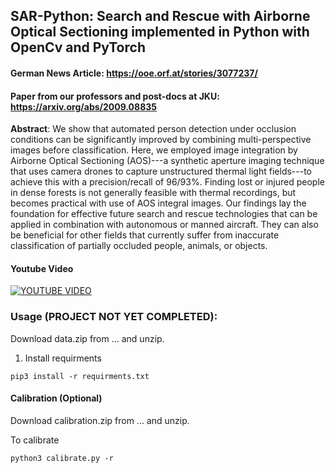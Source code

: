 ## SAR-Python: Search and Rescue with Airborne Optical Sectioning implemented in Python with OpenCv and PyTorch

#### German News Article: https://ooe.orf.at/stories/3077237/

#### Paper from our professors and post-docs at JKU: https://arxiv.org/abs/2009.08835

**Abstract**:
  We show that automated person detection under occlusion conditions can be significantly improved by combining multi-perspective images before classification. Here, we employed image integration by Airborne Optical Sectioning (AOS)---a synthetic aperture imaging technique that uses camera drones to capture unstructured thermal light fields---to achieve this with a precision/recall of 96/93%. Finding lost or injured people in dense forests is not generally feasible with thermal recordings, but becomes practical with use of AOS integral images. Our findings lay the foundation for effective future search and rescue technologies that can be applied in combination with autonomous or manned aircraft. They can also be beneficial for other fields that currently suffer from inaccurate classification of partially occluded people, animals, or objects.

#### Youtube Video
[![YOUTUBE VIDEO](https://img.youtube.com/vi/kyKVQYG-j7U/1000.jpg)](https://www.youtube.com/watch?v=kyKVQYG-j7U)

### Usage (PROJECT NOT YET COMPLETED):

Download data.zip from ... and unzip.

1. Install requirments
```
pip3 install -r requirments.txt
```

#### Calibration (Optional)
Download calibration.zip from ... and unzip.

To calibrate
```
python3 calibrate.py -r
```
